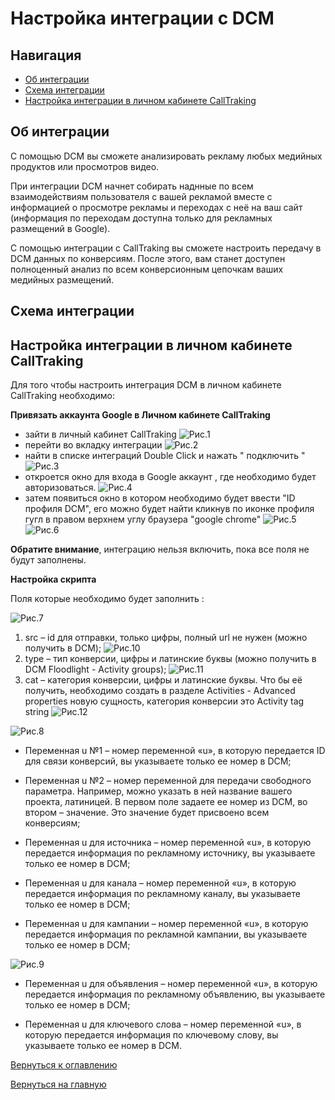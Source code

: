 # Настройка интеграции с DCM

## Навигация
* [Об интеграции ](#Об-интеграции)
* [Схема интеграции ](#Схема-интеграции)
* [Настройка интеграции в личном кабинете CallTraking ](#Настройка-интеграции-в-личном-кабинете-CallTraking)



## Об интеграции


С помощью DCM вы сможете анализировать рекламу любых медийных продуктов или просмотров видео.

При интеграции DCM начнет собирать наднные по всем взаимодействиям пользователя с вашей рекламой вместе с информацией о просмотре рекламы и переходах с неё на ваш сайт (информация по переходам доступна только для рекламных размещений в Google). 

С помощью интеграции с CallTraking вы сможете настроить передачу в DCM данных по конверсиям. После этого, вам станет доступен полноценный анализ по всем конверсионным цепочкам ваших медийных размещений.

## Схема интеграции




## Настройка интеграции в личном кабинете CallTraking

Для того чтобы настроить интеграция DCM в личном кабинете CallTraking необходимо:

**Привязать аккаунта Google в Личном кабинете CallTraking**
- зайти в личный кабинет CallTraking
![Рис.1](images/LKCT1.jpg)
- перейти во вкладку интеграции
![Рис.2](images/VkladIn1.png)
- найти в списке интеграций Double Click и нажать " подключить "
![Рис.3](images/vkl.jpg)
- откроется окно для входа в Google аккаунт , где необходимо будет авторизоваться.
![Рис.4](images/LKCT.png)
- затем появиться окно в котором необходимо будет ввести "ID профиля DCM", его можно будет найти кликнув по иконке профиля гугл в правом верхнем углу браузера "google chrome"
![Рис.5](images/DCMID2.png)
![Рис.6](images/LKID.png)


**Обратите внимание**, интеграцию нельзя включить, пока все поля не будут заполнены.


**Настройка скрипта**

Поля которые необходимо будет заполнить :

![Рис.7](images/skript1.jpg)


1) src – id для отправки, только цифры, полный url не нужен (можно получить в DCM);
![Рис.10](images/src.png)
2) type – тип конверсии, цифры и латинские буквы (можно получить в DCM Floodlight - Activity groups);
![Рис.11](images/type.png)
3) cat – категория конверсии, цифры и латинские буквы. Что бы её получить, необходимо создать в разделе Activities - Advanced properties новую сущность, категория конверсии это Activity tag string
![Рис.12](images/cat.png)

![Рис.8](images/skript2.jpg)

- Переменная u №1 – номер переменной «u», в которую передается ID для связи конверсий, вы указываете только ее номер в DCM;

- Переменная u №2 – номер переменной для передачи свободного параметра. Например, можно указать в ней название вашего проекта, латиницей. В первом поле задаете ее номер из DCM, во втором – значение. Это значение будет присвоено всем конверсиям;

- Переменная u для источника – номер переменной «u», в которую передается информация по рекламному источнику, вы указываете только ее номер в DCM;

- Переменная u для канала – номер переменной «u», в которую передается информация по рекламному каналу, вы указываете только ее номер в DCM;

- Переменная u для кампании – номер переменной «u», в которую передается информация по рекламной кампании, вы указываете только ее номер в DCM;


![Рис.9](images/skript3.jpg)


- Переменная u для объявления – номер переменной «u», в которую передается информация по рекламному объявлению, вы указываете только ее номер в DCM;

- Переменная u для ключевого слова – номер переменной «u», в которую передается информация по ключевому слову, вы указываете только ее номер в DCM.



[Вернуться к оглавлению](#навигация)

[Вернуться на главную](/README.md/#documentation)